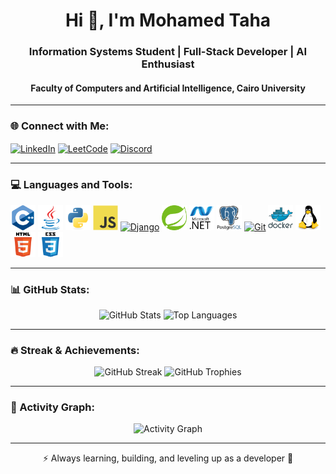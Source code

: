 <h1 align="center">Hi 👋, I'm Mohamed Taha</h1>
<h3 align="center">Information Systems Student | Full-Stack Developer | AI Enthusiast</h3>
<h4 align="center">Faculty of Computers and Artificial Intelligence, Cairo University</h4>

---

### 🌐 Connect with Me:
<p align="left">
<a href="https://www.linkedin.com/in/mtaha20/" target="_blank"><img align="center" src="https://raw.githubusercontent.com/rahuldkjain/github-profile-readme-generator/master/src/images/icons/Social/linked-in-alt.svg" alt="LinkedIn" height="30" width="40" /></a>
<a href="https://leetcode.com/u/Mohamed_Taha19/" target="_blank"><img align="center" src="https://raw.githubusercontent.com/rahuldkjain/github-profile-readme-generator/master/src/images/icons/Social/leet-code.svg" alt="LeetCode" height="30" width="40" /></a>
<a href="https://discord.gg/mohammed_taha" target="_blank"><img align="center" src="https://raw.githubusercontent.com/rahuldkjain/github-profile-readme-generator/master/src/images/icons/Social/discord.svg" alt="Discord" height="30" width="40" /></a>
</p>

---

### 💻 Languages and Tools:
<p align="left">
  <a href="https://www.w3schools.com/cpp/" target="_blank"><img src="https://raw.githubusercontent.com/devicons/devicon/master/icons/cplusplus/cplusplus-original.svg" alt="C++" width="40" height="40"/></a>
  <a href="https://www.java.com" target="_blank"><img src="https://raw.githubusercontent.com/devicons/devicon/master/icons/java/java-original.svg" alt="Java" width="40" height="40"/></a>
  <a href="https://www.python.org" target="_blank"><img src="https://raw.githubusercontent.com/devicons/devicon/master/icons/python/python-original.svg" alt="Python" width="40" height="40"/></a>
  <a href="https://developer.mozilla.org/en-US/docs/Web/JavaScript" target="_blank"><img src="https://raw.githubusercontent.com/devicons/devicon/master/icons/javascript/javascript-original.svg" alt="JavaScript" width="40" height="40"/></a>
  <a href="https://www.djangoproject.com/" target="_blank"><img src="https://cdn.worldvectorlogo.com/logos/django.svg" alt="Django" width="40" height="40"/></a>
  <a href="https://spring.io/projects/spring-boot" target="_blank"><img src="https://raw.githubusercontent.com/devicons/devicon/master/icons/spring/spring-original.svg" alt="Spring Boot" width="40" height="40"/></a>
  <a href="https://dotnet.microsoft.com/" target="_blank"><img src="https://raw.githubusercontent.com/devicons/devicon/master/icons/dot-net/dot-net-original-wordmark.svg" alt=".NET" width="40" height="40"/></a>
  <a href="https://www.postgresql.org" target="_blank"><img src="https://raw.githubusercontent.com/devicons/devicon/master/icons/postgresql/postgresql-original-wordmark.svg" alt="PostgreSQL" width="40" height="40"/></a>
  <a href="https://git-scm.com/" target="_blank"><img src="https://www.vectorlogo.zone/logos/git-scm/git-scm-icon.svg" alt="Git" width="40" height="40"/></a>
  <a href="https://www.docker.com/" target="_blank"><img src="https://raw.githubusercontent.com/devicons/devicon/master/icons/docker/docker-original-wordmark.svg" alt="Docker" width="40" height="40"/></a>
  <a href="https://www.linux.org/" target="_blank"><img src="https://raw.githubusercontent.com/devicons/devicon/master/icons/linux/linux-original.svg" alt="Linux" width="40" height="40"/></a>
  <a href="https://www.w3.org/html/" target="_blank"><img src="https://raw.githubusercontent.com/devicons/devicon/master/icons/html5/html5-original-wordmark.svg" alt="HTML" width="40" height="40"/></a>
  <a href="https://www.w3schools.com/css/" target="_blank"><img src="https://raw.githubusercontent.com/devicons/devicon/master/icons/css3/css3-original-wordmark.svg" alt="CSS" width="40" height="40"/></a>
</p>

---

### 📊 GitHub Stats:
<div align="center">
  <img src="https://github-readme-stats.vercel.app/api?username=Mohamed-Taha20&show_icons=true&theme=dracula&count_private=true&include_all_commits=true" height="160" alt="GitHub Stats"/>
  <img src="https://github-readme-stats.vercel.app/api/top-langs?username=Mohamed-Taha20&layout=compact&theme=dracula&langs_count=6" height="160" alt="Top Languages"/>
</div>

---

### 🔥 Streak & Achievements:
<div align="center">
  <img src="https://streak-stats.demolab.com?user=Mohamed-Taha20&theme=dracula&hide_border=false&border_radius=6" height="150" alt="GitHub Streak"/>
  <img src="https://github-profile-trophy.vercel.app/?username=Mohamed-Taha20&theme=dracula&margin-w=10&no-frame=false" height="150" alt="GitHub Trophies"/>
</div>

---

### 🚀 Activity Graph:
<div align="center">
  <img src="https://github-readme-activity-graph.vercel.app/graph?username=Mohamed-Taha20&radius=16&theme=dracula&area=true" height="300" alt="Activity Graph"/>
</div>

---

<p align="center">⚡ Always learning, building, and leveling up as a developer 🚀</p>
